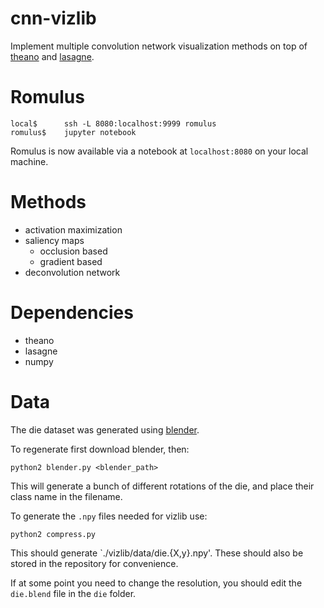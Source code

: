 # cnn-vizlib

Implement multiple convolution network visualization methods on top of [theano](https://github.com/Theano/Theano) and [lasagne](https://github.com/Lasagne/Lasagne).

# Romulus

    local$      ssh -L 8080:localhost:9999 romulus
    romulus$    jupyter notebook

Romulus is now available via a notebook at `localhost:8080` on your local
machine.

# Methods

- activation maximization
- saliency maps
    - occlusion based
    - gradient based
- deconvolution network

# Dependencies

- theano
- lasagne
- numpy

# Data

The die dataset was generated using
[blender](https://www.blender.org/download/).

To regenerate first download blender, then:

    python2 blender.py <blender_path>

This will generate a bunch of different rotations of the die, and place their
class name in the filename.

To generate the `.npy` files needed for vizlib use:

    python2 compress.py

This should generate `./vizlib/data/die.{X,y}.npy'. These should also be stored
in the repository for convenience.

If at some point you need to change the resolution, you should edit the
`die.blend` file in the `die` folder.
